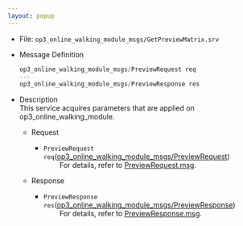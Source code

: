 ```yaml
---
layout: popup
---
```


- File: `op3_online_walking_module_msgs/GetPreviewMatrix.srv`

- Message Definition

  ```c
  op3_online_walking_module_msgs/PreviewRequest req
  ---
  op3_online_walking_module_msgs/PreviewResponse res
  ```

- Description  
This service acquires parameters that are applied on op3_online_walking_module.  

  - Request  
    * `PreviewRequest req`([op3_online_walking_module_msgs/PreviewRequest])  
&emsp;&emsp; For details, refer to [PreviewRequest.msg].  

  - Response
    * `PreviewResponse res`([op3_online_walking_module_msgs/PreviewResponse])   
&emsp;&emsp; For details, refer to [PreviewResponse.msg].  


[op3_online_walking_module_msgs/PreviewRequest]: /docs/en/platform/msgs/op3_PreviewRequest_msg/#op3-previewrequest-msg
[PreviewRequest.msg]: /docs/en/platform/msgs/op3_PreviewRequest_msg/#op3-previewrequest-msg
[op3_online_walking_module_msgs/PreviewResponse]: /docs/en/platform/msgs/op3_PreviewResponse_msg/#op3-previewresponse-msg
[PreviewResponse.msg]: /docs/en/platform/msgs/op3_PreviewResponse_msg/#op3-previewresponse-msg
